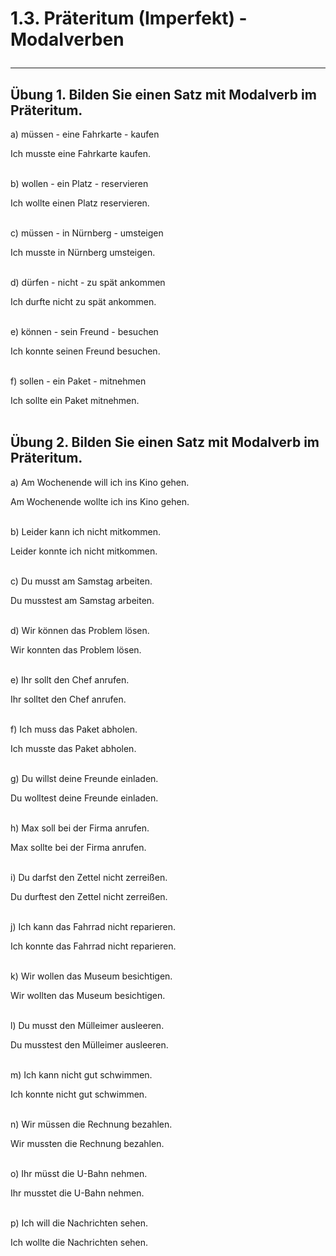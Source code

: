 # 1.3. Präteritum (Imperfekt) - Modalverben<hr/>

## Übung 1. Bilden Sie einen Satz mit Modalverb im Präteritum.

a) müssen - eine Fahrkarte - kaufen

Ich musste eine Fahrkarte kaufen.<br/><br/>

b) wollen - ein Platz - reservieren

Ich wollte einen Platz reservieren.<br/><br/>

c) müssen - in Nürnberg - umsteigen

Ich musste in Nürnberg umsteigen.<br/><br/>

d) dürfen - nicht - zu spät ankommen

Ich durfte nicht zu spät ankommen.<br/><br/>

e) können - sein Freund - besuchen

Ich konnte seinen Freund besuchen.<br/><br/>

f) sollen - ein Paket - mitnehmen

Ich sollte ein Paket mitnehmen.<br/><br/>


## Übung 2. Bilden Sie einen Satz mit Modalverb im Präteritum.

a) Am Wochenende will ich ins Kino gehen.

Am Wochenende wollte ich ins Kino gehen.<br/><br/>

b) Leider kann ich nicht mitkommen.

Leider konnte ich nicht mitkommen.<br/><br/>

c) Du musst am Samstag arbeiten.

Du musstest am Samstag arbeiten.<br/><br/>

d) Wir können das Problem lösen.

Wir konnten das Problem lösen.<br/><br/>

e) Ihr sollt den Chef anrufen.

Ihr solltet den Chef anrufen.<br/><br/>

f) Ich muss das Paket abholen.

Ich musste das Paket abholen.<br/><br/>

g) Du willst deine Freunde einladen.

Du wolltest deine Freunde einladen.<br/><br/>

h) Max soll bei der Firma anrufen.

Max sollte bei der Firma anrufen.<br/><br/>

i) Du darfst den Zettel nicht zerreißen.

Du durftest den Zettel nicht zerreißen.<br/><br/>

j) Ich kann das Fahrrad nicht reparieren.

Ich konnte das Fahrrad nicht reparieren.<br/><br/>

k) Wir wollen das Museum besichtigen.

Wir wollten das Museum besichtigen.<br/><br/>

l) Du musst den Mülleimer ausleeren.

Du musstest den Mülleimer ausleeren.<br/><br/>

m) Ich kann nicht gut schwimmen.

Ich konnte nicht gut schwimmen.<br/><br/>

n) Wir müssen die Rechnung bezahlen.

Wir mussten die Rechnung bezahlen.<br/><br/>

o) Ihr müsst die U-Bahn nehmen.

Ihr musstet die U-Bahn nehmen.<br/><br/>

p) Ich will die Nachrichten sehen.

Ich wollte die Nachrichten sehen.<br/><br/>
